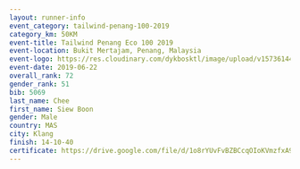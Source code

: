 ```yaml
--- 
layout: runner-info 
event_category: tailwind-penang-100-2019 
category_km: 50KM 
event-title: Tailwind Penang Eco 100 2019 
event-location: Bukit Mertajam, Penang, Malaysia 
event-logo: https://res.cloudinary.com/dykbosktl/image/upload/v1573614442/Logo/Logo_gqlzi3.jpg 
event-date: 2019-06-22 
overall_rank: 72
gender_rank: 51
bib: 5069
last_name: Chee
first_name: Siew Boon
gender: Male
country: MAS
city: Klang
finish: 14-10-40
certificate: https://drive.google.com/file/d/1o8rYUvFvBZBCcqOIoKVmzfxA988Thyq/view?usp=sharing
--- 
```

